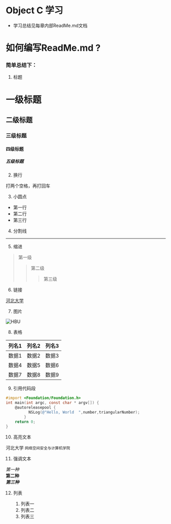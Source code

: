 # Object C 学习
- 学习总结见每章内部ReadMe.md文档

# 如何编写ReadMe.md ?
### 简单总结下：
1. 标题  
# 一级标题
## 二级标题
### 三级标题
#### 四级标题
##### 五级标题

2. 换行    

打两个空格，再打回车  

3. 小圆点  
 
- 第一行
- 第二行
- 第三行

4. 分割线  

-------------------------
5. 缩进  
  
> 第一级
>> 第二级
>>> 第三级

6. 链接  

[河北大学](http://www.hbu.edu.cn/)  

7. 图片  
 
![HBU](http://upload.news.hbu.cn/2017/1103/thumb_390_270_1509722092321.jpg)  

8. 表格  

  列名1  |  列名2  |  列名3  
  ----   |  -----  |  --------
   数据1 |  数据2  |  数据3
   数据4 |  数据5  |  数据6
   数据7 |  数据8  |  数据9
  
9. 引用代码段  

```Objective-C
#import <Foundation/Foundation.h>
int main(int argc, const char * argv[]) {
    @autoreleasepool {
          NSLog(@"Hello, World  ",number,triangularNumber);
        }
    return 0;
}
```
10. 高亮文本  

河北大学 `网络空间安全与计算机学院`  

11. 强调文本  
   
*第一种*  
**第二种**  
***第三种***  

12. 列表  

    1. 列表一   
    2. 列表二    
    3. 列表三    
